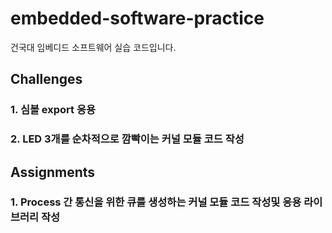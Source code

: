 # embedded-software-practice
건국대 임베디드 소프트웨어 실습 코드입니다.

## Challenges

### 1. 심볼 export 응용

### 2. LED 3개를 순차적으로 깜빡이는 커널 모듈 코드 작성

## Assignments

### 1. Process 간 통신을 위한 큐를 생성하는 커널 모듈 코드 작성및 응용 라이브러리 작성
